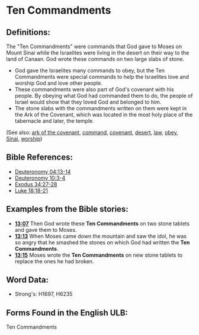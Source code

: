 # Ten Commandments

## Definitions:

The "Ten Commandments" were commands that God gave to Moses on Mount Sinai while the Israelites were living in the desert on their way to the land of Canaan. God wrote these commands on two large slabs of stone.

* God gave the Israelites many commands to obey, but the Ten Commandments were special commands to help the Israelites love and worship God and love other people.
* These commandments were also part of God's covenant with his people. By obeying what God had commanded them to do, the people of Israel would show that they loved God and belonged to him.
* The stone slabs with the commandments written on them were kept in the Ark of the Covenant, which was located in the most holy place of the tabernacle and later, the temple.

(See also: [ark of the covenant](../kt/arkofthecovenant.md), [command](../kt/command.md), [covenant](../kt/covenant.md), [desert](../other/desert.md), [law](../kt/lawofmoses.md), [obey](../other/obey.md), [Sinai](../names/sinai.md), [worship](../kt/worship.md))

## Bible References:

* [Deuteronomy 04:13-14](rc://en/tn/help/deu/04/13)
* [Deuteronomy 10:3-4](rc://en/tn/help/deu/10/03)
* [Exodus 34:27-28](rc://en/tn/help/exo/34/27)
* [Luke 18:18-21](rc://en/tn/help/luk/18/18)

## Examples from the Bible stories:

* __[13:07](rc://en/tn/help/obs/13/07)__ Then God wrote these __Ten Commandments__ on two stone tablets and gave them to Moses.
* __[13:13](rc://en/tn/help/obs/13/13)__ When Moses came down the mountain and saw the idol, he was so angry that he smashed the stones on which God had written the __Ten Commandments__.
* __[13:15](rc://en/tn/help/obs/13/15)__ Moses wrote the __Ten Commandments__ on new stone tablets to replace the ones he had broken.

## Word Data:

* Strong's: H1697, H6235

## Forms Found in the English ULB:

Ten Commandments
